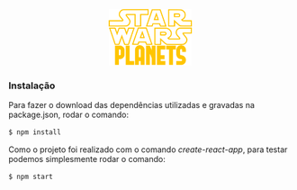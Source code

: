 <p align="center">
    <a href="https://starwarsplanets-app.herokuapp.com/">
    <img src="https://github.com/felipenoka/starwarsplanets/blob/master/src/assets/logo.png" alt="starwarsplanets" width="auto" height="100">
  </a>
</p>

### Instalação

Para fazer o download das dependências utilizadas e gravadas na package.json, rodar o comando:

```sh
$ npm install
```


Como o projeto foi realizado com o comando *create-react-app*, para testar podemos simplesmente rodar o comando:

```sh
$ npm start
```
